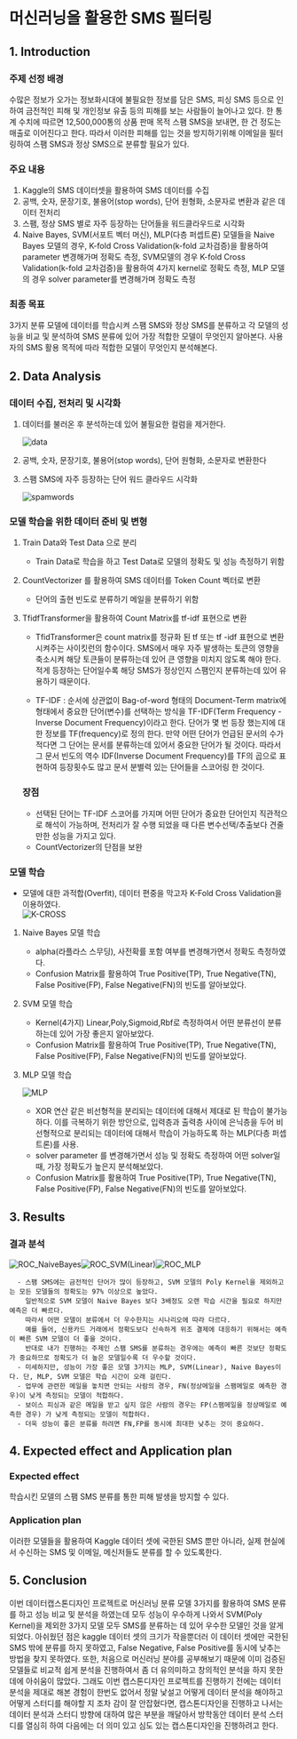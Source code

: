# 머신러닝을 활용한 SMS 필터링

## 1. Introduction 

### 주제 선정 배경 

수많은 정보가 오가는 정보화시대에 불필요한 정보를 담은 SMS, 피싱 SMS 등으로 인하여 금전적인 피해 및 개인정보 유출 등의 피해를 보는 사람들이 늘어나고 있다. 한 통계 수치에 따르면 12,500,000통의 상품 판매 목적 스팸 SMS을 보내면, 한 건 정도는 매출로 이어진다고 한다. 따라서 이러한 피해를 입는 것을 방지하기위해 이메일을 필터링하여 스팸 SMS과 정상 SMS으로 분류할 필요가 있다.

### 주요 내용

1) Kaggle의 SMS 데이터셋을 활용하여 SMS 데이터를 수집
2) 공백, 숫자, 문장기호, 불용어(stop words), 단어 원형화, 소문자로 변환과 같은 데이터 전처리
3) 스팸, 정상 SMS 별로 자주 등장하는 단어들을 워드클라우드로 시각화
4) Naive Bayes, SVM(서포트 벡터 머신), MLP(다층 퍼셉트론) 모델들을 Naive Bayes 모델의 경우, K-fold Cross Validation(k-fold 교차검증)을 활용하여 parameter 변경해가며 정확도 측정, SVM모델의 경우 K-fold Cross Validation(k-fold 교차검증)을 활용하여 4가지 kernel로 정확도 측정, MLP 모델의 경우 solver parameter를 변경해가며 정확도 측정

### 최종 목표 
3가지 분류 모델에 데이터를 학습시켜 스팸 SMS와 정상 SMS를 분류하고 각 모델의 성능을 비교 및 분석하여 SMS 분류에 있어 가장 적합한 모델이 무엇인지 알아본다.
사용자의 SMS 활용 목적에 따라 적합한 모델이 무엇인지 분석해본다.

## 2. Data Analysis

### 데이터 수집, 전처리 및 시각화

1. 데이터를 불러온 후 분석하는데 있어 불필요한 컬럼을 제거한다.

    ![data](https://user-images.githubusercontent.com/73388615/102813074-87497780-440b-11eb-9a99-8392a6afe3b7.JPG)

2. 공백, 숫자, 문장기호, 불용어(stop words), 단어 원형화, 소문자로 변환한다
3. 스팸 SMS에 자주 등장하는 단어 워드 클라우드 시각화

    
    ![spamwords](https://user-images.githubusercontent.com/73388615/102811543-d80ba100-4408-11eb-9519-0daa240bf072.JPG)



### 모델 학습을 위한 데이터 준비 및 변형

1. Train Data와 Test Data 으로 분리 
    - Train Data로 학습을 하고 Test Data로 모델의 정확도 및 성능 측정하기 위함
2. CountVectorizer 를 활용하여 SMS 데이터를 Token Count 벡터로 변환 
    - 단어의 출현 빈도로 분류하기 메일을 분류하기 위함 
3. TfidfTransformer을 활용하여 Count Matrix를 tf-idf 표현으로 변환
    - TfidTransformer은 count matrix를 정규화 된 tf 또는 tf -idf 표현으로 변환시켜주는 사이킷런의 함수이다. SMS에서 매우 자주 발생하는 토큰의 영향을 축소시켜 해당 토큰들이 분류하는데 있어 큰 영향을 미치지 않도록 해야 한다. 적게 등장하는 단어일수록 해당 SMS가 정상인지 스팸인지 분류하는데 있어 유용하기 때문이다.
  
    - TF-IDF
      :  순서에 상관없이 Bag-of-word 형태의 Document-Term matrix에 형태에서 중요한 단어(변수)를 선택하는 방식을 TF-IDF(Term Frequency - Inverse Document Frequency)이라고 한다. 단어가 몇 번 등장 했는지에 대한 정보를 TF(frequency)로 정의 한다. 만약 어떤 단어가 언급된 문서의 수가 적다면 그 단어는 문서를 분류하는데 있어서 중요한 단어가 될 것이다. 따라서 그 문서 빈도의 역수 IDF(Inverse Document Frequency)를 TF의 곱으로 표현하여 등장횟수도 많고 문서 분별력 있는 단어들을 스코어링 한 것이다.
  
    ### 장점
      - 선택된 단어는 TF-IDF 스코어를 가지며 어떤 단어가 중요한 단어인지 직관적으로 해석이 가능하며, 전처리가 잘 수행 되었을 때 다른 변수선택/추출보다 견줄 만한 성능을 가지고 있다.
      - CountVectorizer의 단점을 보완


### 모델 학습 
 - 모델에 대한 과적합(Overfit), 데이터 편중을 막고자 K-Fold Cross Validation을 이용하였다.  
 ![K-CROSS](https://user-images.githubusercontent.com/73388615/102813728-b01e3c80-440c-11eb-911e-baa6682d0370.JPG)

1. Naive Bayes 모델 학습 
    - alpha(라플라스 스무딩), 사전확률 포함 여부를 변경해가면서 정확도 측정하였다.            
    - Confusion Matrix를 활용하여 True Positive(TP), True Negative(TN), False Positive(FP), False Negative(FN)의 빈도를 알아보았다. 
  
2. SVM 모델 학습
    - Kernel(4가지) Linear,Poly,Sigmoid,Rbf로 측정하여서 어떤 분류선이 분류하는데 있어 가장 좋은지 알아보았다. 
    - Confusion Matrix를 활용하여 True Positive(TP), True Negative(TN), False Positive(FP), False Negative(FN)의 빈도를 알아보았다. 
3. MLP 모델 학습

    ![MLP](https://user-images.githubusercontent.com/73388615/102813546-56b60d80-440c-11eb-8c2d-f8bfbe5dba51.JPG)

    - XOR 연산 같은 비선형적을 분리되는 데이터에 대해서 제대로 된 학습이 불가능하다. 이를 극복하기 위한 방안으로, 입력층과 출력층 사이에 은닉층을 두어 비선형적으로 분리되는 데이터에 대해서 학습이 가능하도록 하는 MLP(다층 퍼셉트론)를 사용.
    - solver parameter 를 변경해가면서 성능 및 정확도 측정하여 어떤 solver일때, 가장 정확도가 높은지 분석해보았다.
    - Confusion Matrix를 활용하여 True Positive(TP), True Negative(TN), False Positive(FP), False Negative(FN)의 빈도를 알아보았다. 


## 3. Results
   ### 결과 분석

   ![ROC_NaiveBayes](https://user-images.githubusercontent.com/73388615/102812069-c4ad0580-4409-11eb-9e89-93d1b0c90043.JPG)![ROC_SVM(Linear)](https://user-images.githubusercontent.com/73388615/102812072-c4ad0580-4409-11eb-98e6-fd066f2ec623.JPG)![ROC_MLP](https://user-images.githubusercontent.com/73388615/102812065-c37bd880-4409-11eb-9c7a-a0b8315db1dc.JPG)
        
      - 스팸 SMS에는 금전적인 단어가 많이 등장하고, SVM 모델의 Poly Kernel을 제외하고는 모든 모델들의 정확도는 97% 이상으로 높았다. 
        일반적으로 SVM 모델이 Naive Bayes 보다 3배정도 오랜 학습 시간을 필요로 하지만 예측은 더 빠르다. 
        따라서 어떤 모델이 분류에서 더 우수한지는 시나리오에 따라 다르다. 
        예를 들어, 신용카드 거래에서 정확도보다 신속하게 위조 결제에 대응하기 위해서는 예측이 빠른 SVM 모델이 더 좋을 것이다. 
        반대로 내가 진행하는 주제인 스팸 SMS를 분류하는 경우에는 예측이 빠른 것보단 정확도가 중요하므로 정확도가 더 높은 모델일수록 더 우수할 것이다. 
      - 미세하지만, 성능이 가장 좋은 모델 3가지는 MLP, SVM(Linear), Naive Bayes이다. 단, MLP, SVM 모델은 학습 시간이 오래 걸린다.
      - 업무에 관련한 메일을 놓치면 안되는 사람의 경우, FN(정상메일을 스팸메일로 예측한 경우)이 낮게 측정되는 모델이 적합하다.
      - 보이스 피싱과 같은 메일을 받고 싶지 않은 사람의 경우는 FP(스팸메일을 정상메일로 예측한 경우) 가 낮게 측정되는 모델이 적합하다.
      - 더욱 성능이 좋은 분류를 하려면 FN,FP를 동시에 최대한 낮추는 것이 중요하다.
      



## 4. Expected effect and Application plan
### Expected effect
학습시킨 모델의 스팸 SMS 분류를 통한 피해 발생을 방지할 수 있다.
### Application plan    
이러한 모델들을 활용하여 Kaggle 데이터 셋에 국한된 SMS 뿐만 아니라, 실제 현실에서 수신하는 SMS 및 이메일, 메신저들도 분류를 할 수 있도록한다.
        
## 5. Conclusion

이번 데이터캡스톤디자인 프로젝트로 머신러닝 분류 모델 3가지를 활용하여 SMS 분류를 하고 성능 비교 및 분석을 하였는데 모두 성능이 우수하게 나와서 SVM(Poly Kernel)을 제외한 3가지 모델 모두 SMS를 분류하는 데 있어 우수한 모델인 것을 알게 되었다. 아쉬웠던 점은 kaggle 데이터 셋의 크기가 작을뿐더러 이 데이터 셋에만 국한된 SMS 밖에 분류를 하지 못하였고, False Negative, 
False Positive를 동시에 낮추는 방법을 찾지 못하였다. 또한, 처음으로 머신러닝 분야를 공부해보기 때문에 이미 검증된 모델들로 비교적 쉽게 분석을 진행하여서 좀 더 유의미하고 창의적인 분석을 하지 못한 데에 아쉬움이 많았다. 그래도 이번 캡스톤디자인 프로젝트를 진행하기 전에는 데이터 분석을 제대로 해본 경험이 한번도 없어서 정말 낯설고 어떻게 데이터 분석을 해야하고 어떻게 스터디를 해야할 지 조차 감이 잘 안잡혔다면, 캡스톤디자인을 진행하고 나서는 데이터 분석과 스터디 방향에 대하여 많은 부분을 깨달아서 방학동안 데이터 분석 스터디를 열심히 하여 다음에는 더 의미 있고 심도 있는 캡스톤디자인을 진행하려고 한다.










